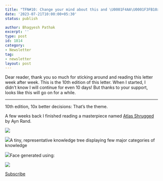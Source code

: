 ```yaml
---
title: "TFN#10: Change your mind about this and \U0001F4AA\U0001F3FB10x your judgment"
date: '2023-07-21T10:00:00+05:30'
status: publish

author: Bhagyesh Pathak
excerpt: ''
type: post
id: 1814
category:
- Newsletter
tag:
- newsletter
layout: post
---
```


Dear reader, thank you so much for sticking around and reading this letter week after week. This is the 10th edition of this letter. When I started, I didn’t know I will continue for even 10 days! But thanks to your support, looks like this will go on for a while.

---

10th edition, 10x better decisions: That’s the theme.

A few weeks back I finished reading a masterpiece named [Atlas Shrugged](https://bhagyeshpathak.com/reading-list-new/7/) by Ayn Rand.

![](https://i0.wp.com/bhagyeshpathak.com/wp-content/uploads/2023/07/59.jpeg?resize=166%2C250&ssl=1)

![](https://i0.wp.com/bhagyeshpathak.com/wp-content/uploads/2023/07/Screenshot-2023-07-19-180637.jpg?resize=520%2C181&ssl=1)A tiny, representative knowledge tree displaying few major categories of knowledge

![](https://i0.wp.com/bhagyeshpathak.com/wp-content/uploads/2023/07/dR5aQd7Vt8tg9gXXYqjr-1-e2loi.jpg?resize=223%2C223&ssl=1)Face generated using:

![](https://i0.wp.com/bhagyeshpathak.com/wp-content/uploads/2023/07/Screenshot-2023-07-19-183704.jpg?resize=562%2C501&ssl=1)

[Subscribe](https://sisyphus-notes.ck.page/8a143eebbc)